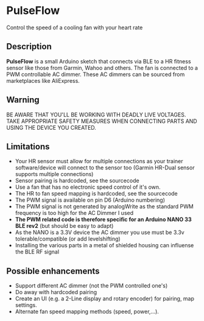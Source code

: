 # PulseFlow
Control the speed of a cooling fan with your heart rate

## Description

**PulseFlow** is a small Arduino sketch that connects via BLE to a HR fitness sensor like those from Garmin, Wahoo and others. The fan is connected to a PWM controllable AC dimmer. These AC dimmers can be sourced from marketplaces like AliExpress.

## Warning
BE AWARE THAT YOU'LL BE WORKING WITH DEADLY LIVE VOLTAGES. TAKE APPROPRIATE SAFETY MEASURES WHEN CONNECTING PARTS AND USING THE DEVICE YOU CREATED. 

## Limitations

+ Your HR sensor must allow for multiple connections as your trainer software/device will connect to the sensor too (Garmin HR-Dual sensor supports multiple connections)
+ Sensor pairing is hardcoded, see the sourcecode
+ Use a fan that has no electronic speed control of it's own.
+ The HR to fan speed mapping is hardcoded, see the sourcecode
+ The PWM signal is available on pin D6 (Arduino numbering)
+ The PWM signal is not generated by analogWrite as the standard PWM frequency is too high for the AC Dimmer I used
+ **The PWM related code is therefore specific for an Arduino NANO 33 BLE rev2** (but should be easy to adapt)
+ As the NANO is a 3.3V device the AC dimmer you use must be 3.3v tolerable/compatible (or add levelshifting)
+ Installing the various parts in a metal of shielded housing can influense the BLE RF signal

## Possible enhancements

+ Support different AC dimmer (not the PWM controlled one's)
+ Do away with hardcoded pairing
+ Create an UI (e.g. a 2-Line display and rotary encoder) for pairing, map settings. 
+ Alternate fan speed mapping methods (speed, power,...).
